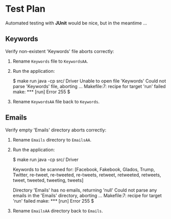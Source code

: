 # Test Plan

Automated testing with __JUnit__ would be nice, but in the meantime ...

## Keywords

Verify non-existent 'Keywords' file aborts correctly:

1) Rename `Keywords` file to `KeywordsAA`.

2) Run the application:

    $ make run
    java -cp src/ Driver
    Unable to open file 'Keywords'
    Could not parse 'Keywords' file, aborting ...
    Makefile:7: recipe for target 'run' failed
    make: *** [run] Error 255
    $ 

3) Rename `KeywordsAA` file back to `Keywords`.

## Emails

Verify empty 'Emails' directory aborts correctly:

1) Rename `Emails` directory to `EmailsAA`.

2) Run the application:

    $ make run
    java -cp src/ Driver

    Keywords to be scanned for: [Facebook, Fakebook, Glados, Trump, Twitter, re-tweet, re-tweeted, re-tweets, retweet, retweeted, retweets, tweet, tweeted, tweeting, tweets]

    Directory 'Emails' has no emails, returning 'null'
    Could not parse any emails in the 'Emails' directory, aborting ...
    Makefile:7: recipe for target 'run' failed
    make: *** [run] Error 255
    $ 

3) Rename `EmailsAA` directory back to `Emails`.

